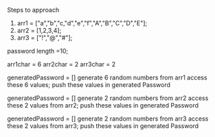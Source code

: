 Steps to approach 

1. arr1 = ["a","b","c,"d","e","f","A","B","C","D","E"];
2. arr2 = [1,2,3,4];
3. arr3 = ["!","@","#"];

password length =10;

arr1char = 6
arr2char = 2
arr3char = 2

generatedPassword = []
generate 6 random numbers from arr1
access these 6 values;
push these values in generated Password 


generatedPassword = []
generate 2 random numbers from arr2
access these 2 values from arr2;
push these values in generated Password 

generatedPassword = []
generate 2 random numbers from arr3
access these 2 values from arr3;
push these values in generated Password 